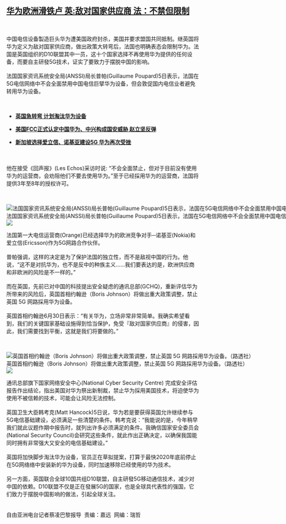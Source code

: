 <!--1594056600000-->
[华为欧洲滑铁卢 英:敌对国家供应商 法：不禁但限制](https://www.rfa.org/mandarin/yataibaodao/junshiwaijiao/cl-07062020093727.html)
------

<p> </p><p>中国电信设备製造巨头华为遭美国政府封杀，美国并要求盟国共同抵制。继英国将华为定义为敌对国家供应商，做出政策大转弯后，法国也明确表态会限制华为。法国是英国组织的D10联盟其中一员，这十个国家选择不再使用华为提供的任何设备，而要自主研發5G技术，证实了要致力于摆脱中国的影响。<br/><br/>法国国家资讯系统安全局(ANSSI)局长普帕(Guillaume Poupard)5日表示，法国在5G电信网络中不会全面禁用中国电信巨擘华为设备，但会敦促国内电信业者避免转用华为设备。</p><p> </p><ul><li><b><a class="external-link" href="http://www.rfa.org/mandarin/Xinwen/4-07052020112915.html">英国急转弯 计划淘汰华为设备</a></b></li></ul><ul><li><b><a class="external-link" href="http://www.rfa.org/mandarin/Xinwen/5-07012020101400.html">美国FCC正式认定中国华为、中兴构成国安威胁 赵立坚反弹</a></b></li></ul><ul><li><b><a class="external-link" href="http://www.rfa.org/mandarin/Xinwen/3-06252020090629.html">新加坡选择爱立信、诺基亚建设5G 华为再次受挫</a></b></li></ul><p><br/><br/>他在接受《回声报》(Les Echos)采访时说: “不会全面禁止，但对于目前没有使用华为的运营商，会劝阻他们不要去使用华为。”至于已经採用华为的运营商，法国将提供3年至8年的授权许可。</p><p> </p><p><div class="image-inline captioned" style="width:1500px;"><div style="width:1500px;"><img alt="法国国家资讯系统安全局(ANSSI)局长普帕(Guillaume Poupard)5日表示，法国在5G电信网络中不会全面禁用中国电信巨擘华为设备，但会敦促国内电信业者避免转用华为设备。（AFP）" src="https://www.rfa.org/mandarin/yataibaodao/junshiwaijiao/cl-07062020093727.html/000_1KD9WO.jpg" title="法国国家资讯系统安全局(ANSSI)局长普帕(Guillaume Poupard)5日表示，法国在5G电信网络中不会全面禁用中国电信巨擘华为设备，但会敦促国内电信业者避免转用华为设备。（AFP）"/></div><div class="image-caption"><span style="width:1500px;">法国国家资讯系统安全局(ANSSI)局长普帕(Guillaume Poupard)5日表示，法国在5G电信网络中不会全面禁用中国电信巨擘华为设备，但会敦促国内电信业者避免转用华为设备。（AFP）</span><span class="copyright"> </span></div><div id="zoomattribute"><a class="single_image" href="/mandarin/yataibaodao/junshiwaijiao/cl-07062020093727.html/000_1KD9WO.jpg" title="法国国家资讯系统安全局(ANSSI)局长普帕(Guillaume Poupard)5日表示，法国在5G电信网络中不会全面禁用中国电信巨擘华为设备，但会敦促国内电信业者避免转用华为设备。（AFP）"><img src="/rfa_resources/graphics/icon-zoom.png"/></a></div></div></p><p>法国第一大电信运营商(Orange)已经选择华为的欧洲竞争对手─诺基亚(Nokia)和爱立信(Ericsson)作为5G网路合作伙伴。<br/><br/>普帕强调，这样的决定是为了保护法国的独立性，而不是敌视中国的行为。他说，“这不是对抗华为，也不是反中的种族主义......我们要表达的是，欧洲供应商和非欧洲的风险是不一样的。”<br/><br/>而在英国，先前已对中国的科技提出安全疑虑的通讯总部(GCHQ)，重新评估华为所带来的风险后，英国首相约翰逊（Boris Johnson）将做出重大政策调整，禁止英国 5G 网路採用华为设备。<br/><br/>英国首相约翰逊6月30日表示：“有关华为，立场非常非常简单。我确实希望看到，我们的关键国家基础设施得到恰当保护，免受『敌对国家供应商』的侵害，因此，我们需要找到平衡，这就是我们将要做的。”</p><p> </p><p><div class="image-inline captioned" style="width:1500px;"><div style="width:1500px;"><img alt="英国首相约翰逊（Boris Johnson）将做出重大政策调整，禁止英国 5G 网路採用华为设备。（路透社）" src="https://www.rfa.org/mandarin/yataibaodao/junshiwaijiao/cl-07062020093727.html/2020-06-30T000000Z_1136304121_RC2NJH9NSOPC_RTRMADP_3_HEALTH-CORONAVIRUS-BRITAIN-JOHNSON.jpg" title="英国首相约翰逊（Boris Johnson）将做出重大政策调整，禁止英国 5G 网路採用华为设备。（路透社）"/></div><div class="image-caption"><span style="width:1500px;">英国首相约翰逊（Boris Johnson）将做出重大政策调整，禁止英国 5G 网路採用华为设备。（路透社）</span><span class="copyright"> </span></div><div id="zoomattribute"><a class="single_image" href="/mandarin/yataibaodao/junshiwaijiao/cl-07062020093727.html/2020-06-30T000000Z_1136304121_RC2NJH9NSOPC_RTRMADP_3_HEALTH-CORONAVIRUS-BRITAIN-JOHNSON.jpg" title="英国首相约翰逊（Boris Johnson）将做出重大政策调整，禁止英国 5G 网路採用华为设备。（路透社）"><img src="/rfa_resources/graphics/icon-zoom.png"/></a></div></div></p><p>通讯总部旗下国家网络安全中心(National Cyber Security Centre) 完成安全评估报告作出结论，指出美国对华为祭出新制裁，禁止华为採用美国技术，将迫使华为使用不被信赖的技术，可能会让风险无法控制。<br/><br/>英国卫生大臣韩考克(Matt Hancock)5日说，华为若是要获得英国允许继续参与5G电信基础建设，必须满足一些清楚的条件。韩考克说：“我能说的是，今年稍早我们就此议题作期中报告时，就列出许多必须满足的条件。我确信国家安全委员会(National Security Council)会研究这些条件，就此作出正确决定，以确保我国能同时拥有非常强大又安全的电信基础建设。”<br/><br/>英国将加快脚步淘汰华为设备，官员正在草拟提案，打算于最快2020年底前停止在5G网络络中安装新的华为设备，同时加速移除已经使用的华为技术。<br/><br/>另一方面，英国联合全球10国共组D10联盟，自主研發5G移动通信技术，减少对中国的依赖。D10联盟不仅是正在發展5G的国家，也是全球具代表性的强国，它们致力于摆脱中国影响的做法，引起全球关注。<br/><br/><br/>自由亚洲电台记者蔡凌巴黎报导  责编：嘉远  网编：瑞哲</p>
